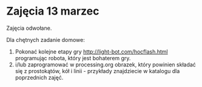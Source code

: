 # Zajęcia 13 marzec #

Zajęcia odwołane.

Dla chętnych zadanie domowe:
  1. Pokonać kolejne etapy gry http://light-bot.com/hocflash.html programując robota, który jest bohaterem gry.
  1. i/lub zaprogramować w processing.org obrazek, który powinien składać się z prostokątów, kół i linii - przykłady znajdziecie w katalogu dla poprzednich zajęć.